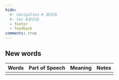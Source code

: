 ```yaml
---
hide:
  #- navigation # 显示右
  #- toc #显示左
  - footer
  - feedback
comments: true
---  
```


## New words

| **Words** | **Part of Speech** | **Meaning** | **Notes** |
| --------- | ------------------ | ----------- | --------- |
|           |                    |             |           |
